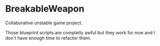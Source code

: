 # BreakableWeapon
 Collaborative unstable game project.

Those blueprint scripts are completly awful but they work for now and I don't have enough time to refactor them.
